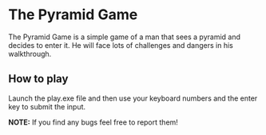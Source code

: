 # The Pyramid Game

The Pyramid Game is a simple game of a man that sees a pyramid and decides to enter it. He will face lots of challenges and dangers in his walkthrough.

## How to play

Launch the play.exe file and then use your keyboard numbers and the enter key to submit the input.

**NOTE:** If you find any bugs feel free to report them!
